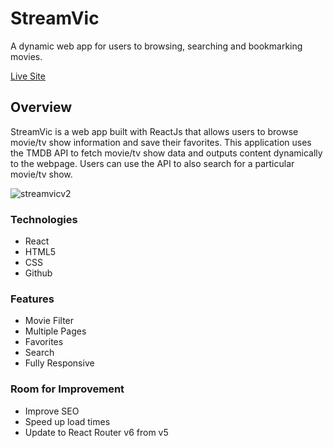 # StreamVic

A dynamic web app for users to browsing, searching and bookmarking movies.

[Live Site](https://streamvic.netlify.app/)



## Overview

StreamVic is a web app built with ReactJs that allows users to browse movie/tv show information and save their favorites. This application uses the TMDB API to fetch movie/tv show data and outputs content dynamically to the webpage. Users can use the API to also search for a particular movie/tv show.

![streamvicv2](https://user-images.githubusercontent.com/93169407/144171701-26278690-9dda-4bc6-8633-d5a93fac749d.png)

### Technologies

* React
* HTML5
* CSS
* Github

### Features

* Movie Filter
* Multiple Pages
* Favorites
* Search
* Fully Responsive

### Room for Improvement

* Improve SEO 
* Speed up load times
* Update to React Router v6 from v5
